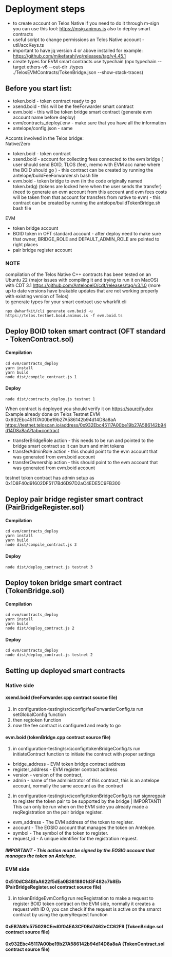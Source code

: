 # Deployment steps
- to create account on Telos Native if you need to do it through m-sign you can use this tool: https://msig.animus.is also to deploy smart contracts
- useful script to change permissions an Telos Native account - util/accKeys.ts
- important to have jq version 4 or above installed for example: https://github.com/mikefarah/yq/releases/tag/v4.45.1
- create types for EVM smart contracts use typechain (npx typechain --target ethers-v6 --out-dir ./types ./TelosEVMContracts/TokenBridge.json --show-stack-traces)
## Before you start list:
- token.boid - token contract ready to go
- xsend.boid - this will be the feeForwarder smart contract
- evm.boid - this will be token bridge smart contract (generate evm account name before deploy)
- evm/contracts_deploy/.env - make sure that you have all the information
- antelope/config.json - same

Acconts involved in the Telos bridge:  
Native/Zero  
- token.boid - token contract
- xsend.boid - account for collecting fees connected to the evm bridge ( user should send BOID, TLOS (fee), memo with EVM acc name where the BOID should go ) - this contract can be created by running the antelope/buildFeeForwarder.sh bash file
- evm.boid - token bridge to evm (in the code originally named token.brdg) (tokens are locked here when the user sends the transfer) (need to generate an evm account from this account and evm fees costs will be taken from that account for transfers from native to evm) - this contract can be created by running the antelope/buildTokenBridge.sh bash file

EVM
- token bridge account
- BOID token in OFT standard account - after deploy need to make sure that owner, BRIDGE_ROLE and DEFAULT_ADMIN_ROLE are pointed to right places
- pair bridge register account

### NOTE
compilation of the Telos Native C++ contracts has been tested on an Ubuntu 22 (major issues with compiling it and trying to run it on MacOS) with CDT 3.1 https://github.com/AntelopeIO/cdt/releases/tag/v3.1.0 (more up to date versions have brakable updates that are not working properly with existing version of Telos)  
to generate types for your smart contract use wharkfit cli
```
npx @wharfkit/cli generate evm.boid -u https://telos.testnet.boid.animus.is -f evm.boid.ts
```

## Deploy BOID token smart contract (OFT standard - TokenContract.sol)
#### Compilation
```
cd evm/contracts_deploy
yarn install
yarn build
node dist/compile_contract.js 1
```
#### Deploy
```
node dist/contracts_deploy.js testnet 1
```

When contract is deployed you should verify it on https://sourcify.dev  
Example already done on Telos Testnet EVM 0x932Ebc45117A00be19b27A586142b94d14D8a8aA
https://testnet.teloscan.io/address/0x932Ebc45117A00be19b27A586142b94d14D8a8aA?tab=contract  

- transferBridgeRole action - this needs to be run and pointed to the bridge smart contract so it can burn and mint tokens
- transferAdminRole action - this should point to the evm account that was generated from evm.boid account
- transferOwnership action - this should point to the evm account that was generated from evm.boid account

testnet token contract has admin setup as 0x1D8F40d91602DF5117Bd6D97D2aC4EDE5C9FB300  

## Deploy pair bridge register smart contract (PairBridgeRegister.sol)
#### Compilation
```
cd evm/contracts_deploy
yarn install
yarn build
node dist/compile_contract.js 3
```
#### Deploy
```
node dist/deploy_contract.js testnet 3
```

## Deploy token bridge smart contract (TokenBridge.sol)
#### Compilation
```
cd evm/contracts_deploy
yarn install
yarn build
node dist/deploy_contract.js 2
```

#### Deploy
```
cd evm/contracts_deploy
node dist/deploy_contract.js testnet 2
```


## Setting up deployed smart contracts
### Native side
#### xsend.boid (feeForwarder.cpp contract source file)
1. in configuration-testing\src\config\feeForwarderConfig.ts run setGlobalConfig function
2. then regtoken function
3. now the fee contract is configured and ready to go

#### evm.boid (tokenBridge.cpp contract source file)
1. in configuration-testing\src\config\tokenBridgeConfig.ts run initiateContract function to initiate the contract with proper settings
- bridge_address - EVM token bridge contract address
- register_address - EVM register contract address
- version - version of the contract,
- admin - name of the administrator of this contract, this is an antelope account, normally the same account as the contract

2. in configuration-testing\src\config\tokenBridgeConfig.ts run signregpair to register the token pair to be supported by the bridge | IMPORTANT! This can only be run when on the EVM side you already made a reqRegistration on the pair bridge register.


- evm_address - The EVM address of the token to register.
- account - The EOSIO account that manages the token on Antelope.
- symbol - The symbol of the token to register.
- request_id - A unique identifier for the registration request.  
##### IMPORTANT - This action must be signed by the EOSIO account that manages the token on Antelope.

### EVM side
#### 0x510dC84BfaA622f5dEa0B381880fd3F482c7b8Eb (PairBridgeRegister.sol contract source file)
1. in tokenBridgeEvmConfig run reqRegistration to make a request to register BOID token contract on the EVM side, normally it creates a request with ID 0, you can check if the request is active on the smarct contract by using the queryRequest function

#### 0xEB7A8fc575029CEed0f04EA3CF0Bd7462eCC62F9 (TokenBridge.sol contract source file)

####  0x932Ebc45117A00be19b27A586142b94d14D8a8aA (TokenContract.sol contract source file)